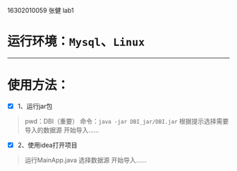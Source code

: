 16302010059 张健 lab1

# 运行环境：`Mysql`、`Linux`

---

# 使用方法：

- [x] 1、运行jar包
> pwd：DBI（重要） 
> 命令：`java -jar DBI_jar/DBI.jar` 
> 根据提示选择需要导入的数据源 
> 开始导入…… 

- [x] 2、使用idea打开项目 
> 运行MainApp.java 
> 选择数据源 
> 开始导入…… 

